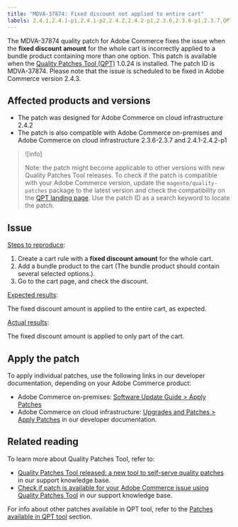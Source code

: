```yaml
---
title: "MDVA-37874: Fixed discount not applied to entire cart"
labels: 2.4.1,2.4.1-p1,2.4.1-p2,2.4.2,2.4.2-p1,2.3.6,2.3.6-p1,2.3.7,QPT 1.0.24,QPT patches,Magento Commerce,Magento Commerce Cloud,Quality Patches Tool,support tools,fixed discount amount,bundle product,order,Adobe Commerce,cloud infrastructure,on-premises,quality patches for Adobe Commerce
---
```


The MDVA-37874 quality patch for Adobe Commerce fixes the issue when the **fixed discount amount** for the whole cart is incorrectly applied to a bundle product containing more than one option. This patch is available when the [Quality Patches Tool (QPT)](https://devdocs.magento.com/guides/v2.4/comp-mgr/patching.html#mqp) 1.0.24 is installed. The patch ID is MDVA-37874. Please note that the issue is scheduled to be fixed in Adobe Commerce version 2.4.3.

## Affected products and versions

* The patch was designed for Adobe Commerce on cloud infrastructure 2.4.2
* The patch is also compatible with Adobe Commerce on-premises and Adobe Commerce on cloud infrastructure 2.3.6-2.3.7 and 2.4.1-2.4.2-p1

>![info]
>
 >Note: the patch might become applicable to other versions with new Quality Patches Tool releases. To check if the patch is compatible with your Adobe Commerce version, update the `magento/quality-patches` package to the latest version and check the compatibility on the [QPT landing page](https://devdocs.magento.com/quality-patches/tool.html#patch-grid). Use the patch ID as a search keyword to locate the patch.

## Issue


<ins>Steps to reproduce</ins>:

1. Create a cart rule with a **fixed discount amount** for the whole cart.
1. Add a bundle product to the cart (The bundle product should contain several selected options.).
1. Go to the cart page, and check the discount.


<ins>Expected results</ins>:

The fixed discount amount is applied to the entire cart, as expected.

<ins>Actual results</ins>:

The fixed discount amount is applied to only part of the cart.


## Apply the patch

To apply individual patches, use the following links in our developer documentation, depending on your Adobe Commerce product:

* Adobe Commerce on-premises: [Software Update Guide > Apply Patches](https://devdocs.magento.com/guides/v2.4/comp-mgr/patching/mqp.html)
* Adobe Commerce on cloud infrastructure: [Upgrades and Patches > Apply Patches](https://devdocs.magento.com/cloud/project/project-patch.html) in our developer documentation.

## Related reading

To learn more about Quality Patches Tool, refer to:

* [Quality Patches Tool released: a new tool to self-serve quality patches](https://support.magento.com/hc/en-us/articles/360047139492) in our support knowledge base.
* [Check if patch is available for your Adobe Commerce issue using Quality Patches Tool](https://support.magento.com/hc/en-us/articles/360047125252) in our support knowledge base.

For info about other patches available in QPT tool, refer to the [Patches available in QPT tool](https://support.magento.com/hc/en-us/sections/360010506631-Patches-available-in-QPT-tool-) section.

